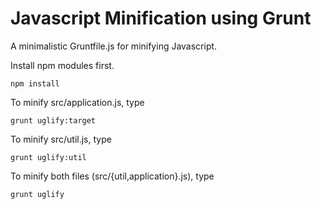 # Javascript Minification using Grunt

A minimalistic Gruntfile.js for minifying Javascript.

Install npm modules first.
```
npm install
```


To minify src/application.js, type

```
grunt uglify:target
```

To minify src/util.js, type
```
grunt uglify:util
```

To minify both files (src/{util,application}.js), type

```
grunt uglify
```
